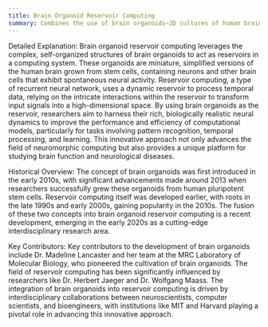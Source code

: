 ```yaml
---
title: Brain Organoid Reservoir Computing
summary: Combines the use of brain organoids—3D cultures of human brain cells—with reservoir computing principles to create advanced computational models for studying neural dynamics and intelligence.
---
```

Detailed Explanation:
Brain organoid reservoir computing leverages the complex, self-organized structures of brain organoids to act as reservoirs in a computing system. These organoids are miniature, simplified versions of the human brain grown from stem cells, containing neurons and other brain cells that exhibit spontaneous neural activity. Reservoir computing, a type of recurrent neural network, uses a dynamic reservoir to process temporal data, relying on the intricate interactions within the reservoir to transform input signals into a high-dimensional space. By using brain organoids as the reservoir, researchers aim to harness their rich, biologically realistic neural dynamics to improve the performance and efficiency of computational models, particularly for tasks involving pattern recognition, temporal processing, and learning. This innovative approach not only advances the field of neuromorphic computing but also provides a unique platform for studying brain function and neurological diseases.

Historical Overview:
The concept of brain organoids was first introduced in the early 2010s, with significant advancements made around 2013 when researchers successfully grew these organoids from human pluripotent stem cells. Reservoir computing itself was developed earlier, with roots in the late 1990s and early 2000s, gaining popularity in the 2010s. The fusion of these two concepts into brain organoid reservoir computing is a recent development, emerging in the early 2020s as a cutting-edge interdisciplinary research area.

Key Contributors:
Key contributors to the development of brain organoids include Dr. Madeline Lancaster and her team at the MRC Laboratory of Molecular Biology, who pioneered the cultivation of brain organoids. The field of reservoir computing has been significantly influenced by researchers like Dr. Herbert Jaeger and Dr. Wolfgang Maass. The integration of brain organoids into reservoir computing is driven by interdisciplinary collaborations between neuroscientists, computer scientists, and bioengineers, with institutions like MIT and Harvard playing a pivotal role in advancing this innovative approach.